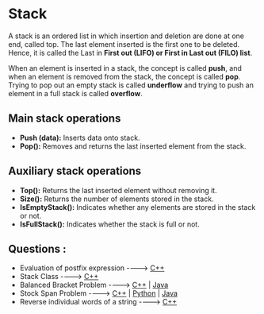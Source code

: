 # Stack

A stack is an ordered list in which insertion and deletion are done at one end, called
top. The last element inserted is the first one to be deleted. Hence, it is called the Last in **First out
(LIFO) or First in Last out (FILO) list**.

When an element is
inserted in a stack, the concept is called **push**, and when an element is removed from the stack, the
concept is called **pop**. Trying to pop out an empty stack is called **underflow** and trying to push an
element in a full stack is called **overflow**.

## Main stack operations

- **Push (data):** Inserts data onto stack.
- **Pop():** Removes and returns the last inserted element from the stack.

## Auxiliary stack operations

- **Top():** Returns the last inserted element without removing it.
- **Size():** Returns the number of elements stored in the stack.
- **IsEmptyStack():** Indicates whether any elements are stored in the stack or not.
- **IsFullStack():** Indicates whether the stack is full or not.

## Questions :

-   Evaluation of postfix expression ----> [C++](/Code/C++/Postfixexpression.cpp)
-   Stack Class ----> [C++](/Code/C++/stack_class.cpp)
-   Balanced Bracket Problem ----> [C++](/Code/C++/balanced_bracket.cpp) | [Java](/Code/Java/Balanced_Bracket_Problem.java)
-   Stock Span Problem ----> [C++](/Code/C++/Stock_Span_Problem.cpp) | [Python](/Code/Python/StockSpan.py) | [Java](/Code/Java/Stock_Span_Problem.Java)
-   Reverse individual words of a string ----> [C++](/Code/C++/reverse_words_of_string.cpp)

